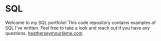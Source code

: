 # SQL
Welcome to my SQL portfolio! This code repository contains examples of SQL I've written. Feel free to take a look and reach out if you have any questions.
heatherseymour@me.com
